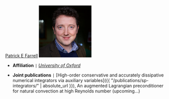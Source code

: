 [Patrick E Farrell](https://pefarrell.org/)
<img src="/assets/img/collaborators/patrick.jpg" alt="Patrick E Farrell" width="167" />
- **Affiliation** <code>&#124;</code> [*University of Oxford*](https://www.maths.ox.ac.uk/)
<!-- - **Role** <code>&#124;</code> PhD (DPhil) co-supervisor -->
- **Joint publications** <code>&#124;</code> [High-order conservative and accurately dissipative numerical integrators via auxiliary variables]({{ "/publications/sp-integrators/" | absolute_url }}), An augmented Lagrangian preconditioner for natural convection at high Reynolds number (upcoming\.\.\.)
